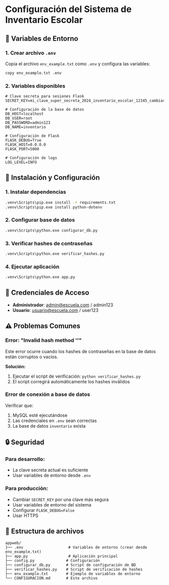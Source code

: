 # Configuración del Sistema de Inventario Escolar

## 🔧 Variables de Entorno

### 1. Crear archivo `.env`

Copia el archivo `env_example.txt` como `.env` y configura las variables:

```bash
copy env_example.txt .env
```

### 2. Variables disponibles

```env
# Clave secreta para sesiones Flask
SECRET_KEY=mi_clave_super_secreta_2024_inventario_escolar_12345_cambiar_en_produccion

# Configuración de la base de datos
DB_HOST=localhost
DB_USER=root
DB_PASSWORD=admin123
DB_NAME=inventario

# Configuración de Flask
FLASK_DEBUG=True
FLASK_HOST=0.0.0.0
FLASK_PORT=5000

# Configuración de logs
LOG_LEVEL=INFO
```

## 🚀 Instalación y Configuración

### 1. Instalar dependencias

```bash
.venv\Scripts\pip.exe install -r requirements.txt
.venv\Scripts\pip.exe install python-dotenv
```

### 2. Configurar base de datos

```bash
.venv\Scripts\python.exe configurar_db.py
```

### 3. Verificar hashes de contraseñas

```bash
.venv\Scripts\python.exe verificar_hashes.py
```

### 4. Ejecutar aplicación

```bash
.venv\Scripts\python.exe app.py
```

## 🔐 Credenciales de Acceso

- **Administrador**: admin@escuela.com / admin123
- **Usuario**: usuario@escuela.com / user123

## ⚠️ Problemas Comunes

### Error: "Invalid hash method ''"

Este error ocurre cuando los hashes de contraseñas en la base de datos están corruptos o vacíos.

**Solución:**
1. Ejecutar el script de verificación: `python verificar_hashes.py`
2. El script corregirá automáticamente los hashes inválidos

### Error de conexión a base de datos

Verificar que:
1. MySQL esté ejecutándose
2. Las credenciales en `.env` sean correctas
3. La base de datos `inventario` exista

## 🔒 Seguridad

### Para desarrollo:
- La clave secreta actual es suficiente
- Usar variables de entorno desde `.env`

### Para producción:
- Cambiar `SECRET_KEY` por una clave más segura
- Usar variables de entorno del sistema
- Configurar `FLASK_DEBUG=False`
- Usar HTTPS

## 📁 Estructura de archivos

```
appweb/
├── .env                    # Variables de entorno (crear desde env_example.txt)
├── app.py                  # Aplicación principal
├── config.py              # Configuración
├── configurar_db.py       # Script de configuración de BD
├── verificar_hashes.py    # Script de verificación de hashes
├── env_example.txt        # Ejemplo de variables de entorno
└── CONFIGURACION.md       # Este archivo
``` 